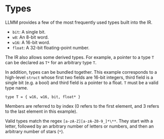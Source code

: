 # Types

LLMM provides a few of the most frequently used types built into the IR.
- `bit`: A single bit.
- `w8`: An 8-bit word.
- `w16`: A 16-bit word.
- `float`: A 32-bit floating-point number.

The IR also allows some derived types. For example, a pointer to a type `T` can be declared as `T*` for an arbitrary type `T`.

In addition, types can be bundled together. This example corresponds to a high-level `struct` whose first two fields are 16-bit integers, third field is a single bit (e.g. a bool) and third field is a pointer to a float. `T` must be a valid type name.
```
type T = { w16, w16, bit, float* }
```
Members are referred to by index (0 refers to the first element, and 3 refers to the last element in this example).

Valid types match the regex `[a-zA-Z][a-zA-Z0-9_]*\**`. They start with a letter, followed by an arbitrary number of letters or numbers, and then an arbitrary number of stars (`*`).